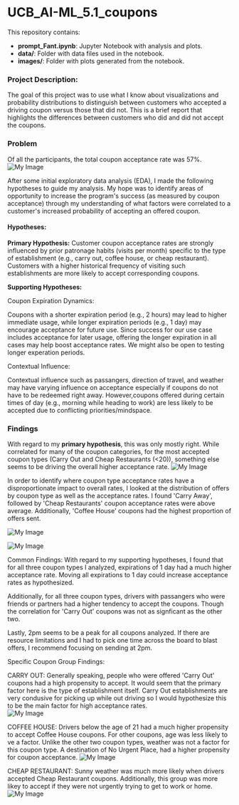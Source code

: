 # UCB_AI-ML_5.1_coupons

This repository contains:
- **prompt_Fant.ipynb**: Jupyter Notebook with analysis and plots.
- **data/**: Folder with data files used in the notebook.
- **images/**: Folder with plots generated from the notebook.

### Project Description: 
The goal of this project was to use what I know about visualizations and probability distributions to distinguish between customers who accepted a driving coupon versus those that did not. This is a brief report that highlights the differences between customers who did and did not accept the coupons.

### Problem
Of all the participants, the total coupon acceptance rate was 57%.  
![My Image](images/tot_pop_rate.png)

After some initial exploratory data analysis (EDA), I made the following hypotheses to guide my analysis.  My hope was to identify areas of opportunity to increase the program's success (as measured by coupon acceptance) through my understanding of what factors were correlated to a customer's increased probability of accepting an offered coupon.


#### Hypotheses:

**Primary Hypothesis:**
Customer coupon acceptance rates are strongly influenced by prior patronage habits (visits per month) specific to the type of establishment (e.g., carry out, coffee house, or cheap restaurant). Customers with a higher historical frequency of visiting such establishments are more likely to accept corresponding coupons.

**Supporting Hypotheses:**

Coupon Expiration Dynamics:

Coupons with a shorter expiration period (e.g., 2 hours) may lead to higher immediate usage, while longer expiration periods (e.g., 1 day) may encourage acceptance for future use. Since success for our use case includes acceptance for later usage, offering the longer expiration in all cases may help boost acceptance rates.  We might also be open to testing longer experation periods.


Contextual Influence:

Contextual influence such as passangers, direction of travel, and weather may have varying influence on acceptance especially if coupons do not have to be redeemed right away.  However,coupons offered during certain times of day (e.g., morning while heading to work) are less likely to be accepted due to conflicting priorities/mindspace. 

### Findings
With regard to my **primary hypothesis**, this was only mostly right. While correlated for many of the coupon categories, for the most accepted coupon types (Carry Out and Cheap Restaurants (<20)), something else seems to be driving the overall higher acceptance rate.
![My Image](images/prior_patronage.png)


In order to identify where coupon type acceptance rates have a disproportionate impact to overall rates, I looked at the distribution of offers by coupon type as well as the acceptance rates.  I found 'Carry Away', followed by 'Cheap Restaurants' coupon acceptance rates were above average.  Additionally, 'Coffee House' coupons had the highest proportion of offers sent.  


![My Image](images/offer_proportion.png)


![My Image](images/accept_rate_by_type.png)


Common Findings:
With regard to my supporting hypotheses, I found that for all three coupon types I analyzed, expirations of 1 day had a much higher acceptance rate.  Moving all expirations to 1 day could increase acceptance rates as hypothesized. 

Additionally, for all three coupon types, drivers with passangers who were friends or partners had a higher tendency to accept the coupons.  Though the correlation for 'Carry Out' coupons was not as signficant as the other two. 

Lastly, 2pm seems to be a peak for all coupons analyzed.  If there are resource limitations and I had to pick one time across the board to blast offers, I recommend focusing on sending at 2pm.  

Specific Coupon Group Findings:

CARRY OUT:
Generally speaking, people who were offered 'Carry Out' coupons had a high propensity to accept.  It would seem that the primary factor here is the type of establishment itself.  Carry Out establishments are very condusive for picking up while out driving so I would hypothesize this to be the main factor for high acceptance rates.  
![My Image](images/carryout_subplots.png)   

COFFEE HOUSE:
Drivers below the age of 21 had a much higher propensity to accept Coffee House coupons. For other coupons, age was less likely to ve a factor. Unlike the other two coupon types, weather was not a factor for this coupon type.  A destination of No Urgent Place, had a higher propensity for coupon acceptance. 
![My Image](images/coffeehouse_subplots.png)

CHEAP RESTAURANT:
Sunny weather was much more likely when drivers accepted Cheap Restaurant coupons.  Additionally, this group was more likey to accept if they were not urgently trying to get to work or home.  
![My Image](images/cheaprest_subplots.png)
